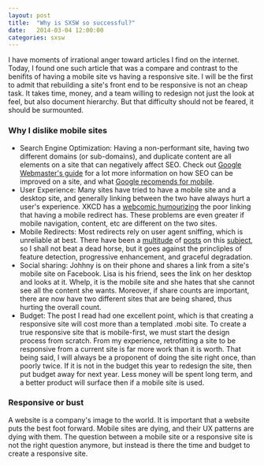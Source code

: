 ```yaml
---
layout: post
title:  "Why is SXSW so successful?"
date:   2014-03-04 12:00:00
categories: sxsw
---
```


I have moments of irrational anger toward articles I find on the internet. Today, I found one such article that was a compare and contrast to the benifits of having a mobile site vs having a responsive site. I will be the first to admit that rebuilding a site's front end to be responsive is not an cheap task. It takes time, money, and a team willing to redesign not just the look at feel, but also document hierarchy. But that difficulty should not be feared, it should be surmounted.

<!--more-->

### Why I dislike mobile sites

* Search Engine Optimization: Having a non-performant site, having two different domains (or sub-domains), and duplicate content are all elements on a site that can negatively affect SEO. Check out [Google Webmaster's guide](https://developers.google.com/webmasters/googleforwebmasters/) for a lot more information on how SEO can be improved on a site, and what [Google recomends for mobile](https://developers.google.com/webmasters/smartphone-sites/details).
* User Experience: Many sites have tried to have a mobile site and a desktop site, and generally linking between the two have always hurt a user's experience. XKCD has a [webcomic humourizing](http://xkcd.com/869/) the poor linking that having a mobile redirect has. These problems are even greater if mobile navigation, content, etc are different on the two sites.
* Mobile Redirects: Most redirects rely on user agent sniffing, which is unreliable at best. There have been a [multitude](http://www.sitepoint.com/why-browser-sniffing-stinks/) of [posts](http://farukat.es/journal/2011/02/499-lest-we-forget-or-how-i-learned-whats-so-bad-about-browser-sniffing) on this [subject](https://developer.mozilla.org/en-US/docs/Browser_detection_using_the_user_agent), so I shall not beat a dead horse, but it goes against the princliples of feature detection, progressive enhancement, and graceful degradation.
* Social sharing: Johhny is on their phone and shares a link from a site's mobile site on Facebook. Lisa is his friend, sees the link on her desktop and looks at it. Whelp, it is the mobile site and she hates that she cannot see all the content she wants. Moreover, if  share counts are important, there are now have two different sites that are being shared, thus hurting the overall count.
* Budget: The post I read had one excellent point, which is that creating a responsive site will cost more than a templated .mobi site. To create a true responsive site that is mobile-first, we must start the design process from scratch. From my experience, retrofitting a site to be responsive from a current site is far more work than it is worth. That being said, I will always be a proponent of doing the site right once, than poorly twice. If it is not in the budget this year to redesign the site, then put budget away for next year. Less money will be spent long term, and a better product will surface then if a mobile site is used.

### Responsive or bust

A website is a company's image to the world. It is important that a website puts the best foot forward. Mobile sites are dying, and their UX patterns are dying with them. The question between a mobile site or a responsive site is not the right question anymore, but instead is there the time and budget to create a responsive site.
